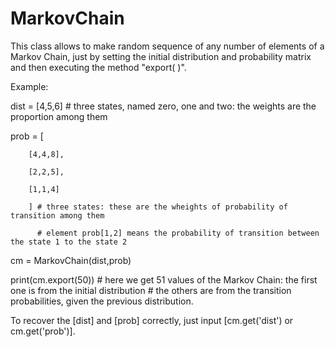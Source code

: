 # MarkovChain
This class allows to make random sequence of any number of elements of a Markov Chain, just by setting the initial distribution and probability matrix and then executing the method "export( )".

Example:

dist = [4,5,6] # three states, named zero, one and two: the weights are the proportion among them

prob = [

        [4,4,8],

        [2,2,5],
        
        [1,1,4]
        
        ] # three states: these are the wheights of probability of transition among them
        
          # element prob[1,2] means the probability of transition between the state 1 to the state 2
                 
cm = MarkovChain(dist,prob)

print(cm.export(50)) # here we get 51 values of the Markov Chain: the first one is from the initial distribution
                     # the others are from the transition probabilities, given the previous distribution.


To recover the [dist] and [prob] correctly, just input [cm.get('dist') or cm.get('prob')].
